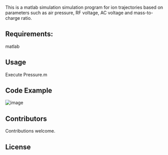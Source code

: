 This is a matlab simulation simulation program for ion trajectories based on parameters such as air pressure, RF voltage, AC voltage and mass-to-charge ratio.
## Requirements:
matlab
## Usage
Execute Pressure.m
## Code Example
![image](https://github.com/Nectar2/matlab/assets/157119290/fd92c1e8-b5f5-478f-9cbc-0dddd301d304)
## Contributors
Contributions welcome.
## License
